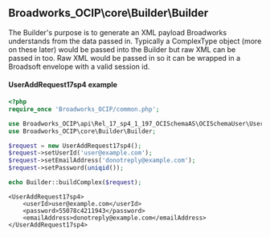## Broadworks_OCIP\core\Builder\Builder

The Builder's purpose is to generate an XML payload Broadworks understands from the data passed in.
Typically a ComplexType object (more on these later) would be passed into the Builder but raw XML can be passed in too.
Raw XML would be passed in so it can be wrapped in a Broadsoft envelope with a valid session id.

#### UserAddRequest17sp4 example
``` php
<?php
require_once 'Broadworks_OCIP/common.php';

use Broadworks_OCIP\api\Rel_17_sp4_1_197_OCISchemaAS\OCISchemaUser\UserAddRequest17sp4;
use Broadworks_OCIP\core\Builder\Builder;

$request = new UserAddRequest17sp4();
$request->setUserId('user@example.com');
$request->setEmailAddress('donotreply@example.com');
$request->setPassword(uniqid());

echo Builder::buildComplex($request);
```

```
<UserAddRequest17sp4>
    <userId>user@example.com</userId>
    <password>55078c4211943</password>
    <emailAddress>donotreply@example.com</emailAddress>
</UserAddRequest17sp4>
```